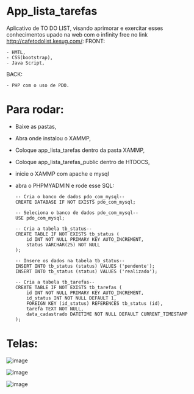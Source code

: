 # App_lista_tarefas

Aplicativo de TO DO LIST, visando aprimorar e exercitar esses conhecimentos upado na web com o infinity free no link http://cafetodolist.kesug.com/: 
  FRONT:
  
    - HMTL, 
    - CSS(bootstrap),
    - Java Script,
    
  BACK:
  
    - PHP com o uso de PDO.
  

# Para rodar:

  - Baixe as pastas,
  
  - Abra onde instalou o XAMMP,
  
  - Coloque app_lista_tarefas dentro da pasta XAMMP,
  
  - Coloque app_lista_tarefas_public dentro de HTDOCS,
    
  - inicie o XAMMP com apache e mysql
    
  - abra o PHPMYADMIN e rode esse SQL:

        -- Cria o banco de dados pdo_com_mysql--
        CREATE DATABASE IF NOT EXISTS pdo_com_mysql;
        
        -- Seleciona o banco de dados pdo_com_mysql--
        USE pdo_com_mysql;
        
        -- Cria a tabela tb_status--
        CREATE TABLE IF NOT EXISTS tb_status (
            id INT NOT NULL PRIMARY KEY AUTO_INCREMENT,
            status VARCHAR(25) NOT NULL
        );
        
        -- Insere os dados na tabela tb_status--
        INSERT INTO tb_status (status) VALUES ('pendente');
        INSERT INTO tb_status (status) VALUES ('realizado');
        
        -- Cria a tabela tb_tarefas--
        CREATE TABLE IF NOT EXISTS tb_tarefas (
            id INT NOT NULL PRIMARY KEY AUTO_INCREMENT,
            id_status INT NOT NULL DEFAULT 1,
            FOREIGN KEY (id_status) REFERENCES tb_status (id),
            tarefa TEXT NOT NULL,
            data_cadastrado DATETIME NOT NULL DEFAULT CURRENT_TIMESTAMP
        );

# Telas:

![image](https://github.com/felipesphair/App_lista_tarefas/assets/107360437/9f848169-5962-4083-ae8d-cc41abdee054)

![image](https://github.com/felipesphair/App_lista_tarefas/assets/107360437/c58804dc-6099-4f61-ae41-856dca93db13)

![image](https://github.com/felipesphair/App_lista_tarefas/assets/107360437/bfa368e8-397d-4a76-b6f8-1d1856bc4c1b)




